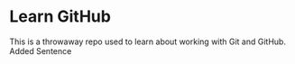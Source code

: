 # Learn GitHub

This is a throwaway repo used to learn about working with Git and GitHub.
Added Sentence
